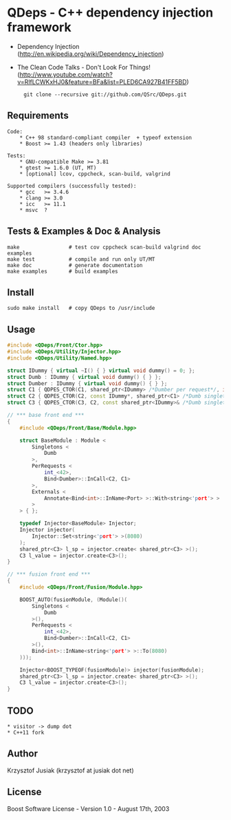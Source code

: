 QDeps - C++ dependency injection framework
================================
* Dependency Injection (http://en.wikipedia.org/wiki/Dependency_injection)
* The Clean Code Talks - Don't Look For Things! (http://www.youtube.com/watch?v=RlfLCWKxHJ0&feature=BFa&list=PLED6CA927B41FF5BD)

        git clone --recursive git://github.com/QSrc/QDeps.git

Requirements
------------
    Code:
        * C++ 98 standard-compliant compiler  + typeof extension
        * Boost >= 1.43 (headers only libraries)

    Tests:
        * GNU-compatible Make >= 3.81
        * gtest >= 1.6.0 (UT, MT)
        * [optional] lcov, cppcheck, scan-build, valgrind

    Supported compilers (successfully tested):
        * gcc   >= 3.4.6
        * clang >= 3.0
        * icc   >= 11.1
        * msvc  ?

Tests & Examples & Doc & Analysis
------------
    make                # test cov cppcheck scan-build valgrind doc examples
    make test           # compile and run only UT/MT
    make doc            # generate documentation
    make examples       # build examples

Install
------------
    sudo make install   # copy QDeps to /usr/include

Usage
-----

``` C++
#include <QDeps/Front/Ctor.hpp>
#include <QDeps/Utility/Injector.hpp>
#include <QDeps/Utility/Named.hpp>

struct IDummy { virtual ~I() { } virtual void dummy() = 0; };
struct Dumb : IDummy { virtual void dummy() { } };
struct Dumber : IDummy { virtual void dummy() { } };
struct C1 { QDPES_CTOR(C1, shared_ptr<IDummy> /*Dumber per request*/, int /*42*/, Named<int, string<'port'> > /*8080 external*/) { } };
struct C2 { QDPES_CTOR(C2, const IDummy*, shared_ptr<C1> /*Dumb singleton with C3*/) };
struct C3 { QDPES_CTOR(C3, C2, const shared_ptr<IDummy>& /*Dumb singleton with C2*/) { } };

// *** base front end ***
{
    #include <QDeps/Front/Base/Module.hpp>

    struct BaseModule : Module <
        Singletons <
            Dumb
        >,
        PerRequests <
            int_<42>,
            Bind<Dumber>::InCall<C2, C1>
        >,
        Externals <
            Annotate<Bind<int>::InName<Port> >::With<string<'port'> >
        >
    > { };

    typedef Injector<BaseModule> Injector;
    Injector injector(
        Injector::Set<string<'port'> >(8080)
    );
    shared_ptr<C3> l_sp = injector.create< shared_ptr<C3> >();
    C3 l_value = injector.create<C3>();
}

// *** fusion front end ***
{
    #include <QDeps/Front/Fusion/Module.hpp>

    BOOST_AUTO(fusionModule, (Module()(
        Singletons <
            Dumb
        >(),
        PerRequests <
            int_<42>,
            Bind<Dumber>::InCall<C2, C1>
        >(),
        Bind<int>::InName<string<'port'> >::To(8080)
    )));

    Injector<BOOST_TYPEOF(fusionModule)> injector(fusionModule);
    shared_ptr<C3> l_sp = injector.create< shared_ptr<C3> >();
    C3 l_value = injector.create<C3>();
}

```

TODO
------
    * visitor -> dump dot
    * C++11 fork

Author
------
Krzysztof Jusiak (krzysztof at jusiak dot net)

License
-------
Boost Software License - Version 1.0 - August 17th, 2003

